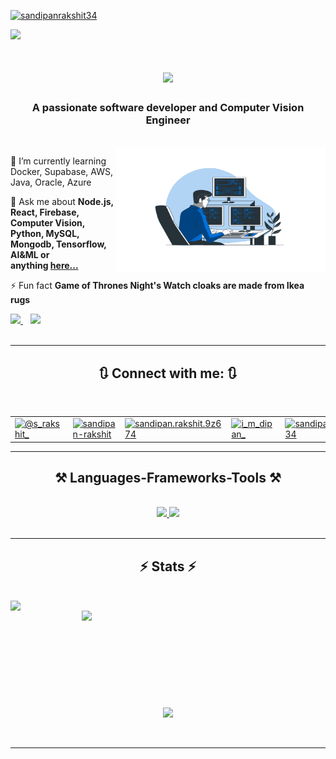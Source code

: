 <a href="#">
    <p align="left"> 
        <img src="https://komarev.com/ghpvc/?username=sandipanrakshit34&label=Profile%20views&color=0e75b6&style=flat" alt="sandipanrakshit34" /> 
    </p>
</a>
<a href="#">
    
<img src="https://github.com/sandipanrakshit34/sandipanrakshit34/blob/main/Sandipan_Rakshit.gif" /> 

</a>
<h1 align="center">
    <a href="#">
    <img src="https://readme-typing-svg.herokuapp.com/?font=Righteous&color=34F700&size=35&center=true&vCenter=true&width=500&height=70&duration=4000&lines=Hi+There!+👋;+I'm+Sandipan+Rakshit!;I'm+a+Data+Analyst;I'm+a+Computer+Vision+Engineer" />
    </a>
</h1>
<h3 align="center">A passionate software developer and Computer Vision Engineer</h3>

<br/>

<a href="#">
 <img align="right" src="https://github.com/sandipanrakshit34/sandipanrakshit34/blob/main/engineer.gif" height ="200" width="335"/>
 </a>
 <div align="left">
<p> 🌱 I’m currently learning Docker, Supabase, AWS, Java, Oracle, Azure

💬 Ask me about **Node.js, React, Firebase, Computer Vision, Python, MySQL, <br>
Mongodb, Tensorflow, AI&ML or anything&nbsp;[here...](https://github.com/sandipanrakshit34)** 

⚡ Fun fact **Game of Thrones Night's Watch cloaks are made from Ikea rugs** </p>
</div>
 
<div align="left"> 
  <a href="mailto:sandipanrakshit6@gmail.com">
    <img src="https://img.shields.io/badge/Gmail-333333?style=for-the-badge&logo=gmail&logoColor=red" />
  </a>&nbsp&nbsp
  <a href="https://sandipanrakshit.netlify.app/" target="_main">
     <img src="https://img.shields.io/badge/Portfolio-FF5722?style=for-the-badge&logo=todoist&logoColor=white" target="_main" /> 
  </a>
</div>
<br>
<hr>

<h2 align="center">🔃 Connect with me: 🔃</h2>
<br/>
<div align="center">
        <table style="border-collapse: collapse; border: none;">
            <tr>
                <td style="border: none;">
                    <a href="https://twitter.com/@s_rakshit_" target="_blank">
                        <img src="https://raw.githubusercontent.com/rahuldkjain/github-profile-readme-generator/master/src/images/icons/Social/twitter.svg" alt="@s_rakshit_" height="30" width="40" />
                    </a>
                </td>
                <td style="border: none; ">
                    <a href="https://linkedin.com/in/sandipan-rakshit" target="_blank">
                        <img src="https://raw.githubusercontent.com/rahuldkjain/github-profile-readme-generator/master/src/images/icons/Social/linked-in-alt.svg" alt="sandipan-rakshit" height="30" width="40" />
                    </a>
                </td>
                <td style="border: none;">
                    <a href="https://fb.com/sandipan.rakshit.9z674" target="_blank">
                        <img src="https://raw.githubusercontent.com/rahuldkjain/github-profile-readme-generator/master/src/images/icons/Social/facebook.svg" alt="sandipan.rakshit.9z674" height="30" width="40" />
                    </a>
                </td>
                <td style="border: none;">
                    <a href="https://instagram.com/i_m_dipan_" target="_blank">
                        <img src="https://raw.githubusercontent.com/rahuldkjain/github-profile-readme-generator/master/src/images/icons/Social/instagram.svg" alt="i_m_dipan_" height="30" width="40" />
                    </a>
                </td>
                <td style="border: none;">
                    <a href="https://www.hackerrank.com/sandipan34" target="_blank">
                        <img src="https://raw.githubusercontent.com/rahuldkjain/github-profile-readme-generator/master/src/images/icons/Social/hackerrank.svg" alt="sandipan34" height="30" width="40" />
                    </a>
                </td>
                <td style="border: none;">
                    <a href="https://www.leetcode.com/sandipan34" target="_blank">
                        <img src="https://raw.githubusercontent.com/rahuldkjain/github-profile-readme-generator/master/src/images/icons/Social/leet-code.svg" alt="sandipan34" height="30" width="40" />
                    </a>
                </td>
            </tr>
        </table>
    </div>

 <hr/>
 
<h2 align="center">⚒️ Languages-Frameworks-Tools ⚒️</h2>
<br/>
<div align="center">
    <a href="#">
    <img src="https://skillicons.dev/icons?i=react,html,css,javascript,gcp,linux,vscode,github,aws,git,r,azure,matlab" />
    <img src="https://skillicons.dev/icons?i=nodejs,python,tailwind,ai,express,firebase,mongodb,cpp,java,nextjs,mysql,angular,pycharm" /><br>
    </a>
</div>

<br/>
<hr/>
<!--
<div align="center">
  <h2>🐍 My Contributions 🐍</h2>
  <br>
<a href="#">
  <img alt="snake eating my contributions" src="https://github.com/sandipanrakshit34/sandipanrakshit34/blob/main/github-contribution-grid-snake-dark.svg" />
    </a>
  </br></br>
</div>
<hr/>
-->
<h2 align="center">⚡ Stats ⚡</h2>
<br>
<div align=center>
    <a href="#">
      <img align="left" width=390 src="https://github-readme-streak-stats.herokuapp.com/?user=sandipanrakshit34&theme=react&border_radius=10&border=61DAFB" />
    </a>
    <a href="#">
      <img align="right" width=390 src="https://github-readme-stats.vercel.app/api?username=sandipanrakshit34&show_icons=true&theme=react&border_color=61dafb&border_radius=10&rank_icon=github" />
    </a>
  </div>
  <br><br><br><br><br><br><br><br><br>
  <div align=center>
    <a href="#">
      <img width=325 align="center" src="https://github-readme-stats.vercel.app/api/top-langs/?username=sandipanrakshit34&hide=c%23,powershell,Mathematica,Ruby,Objective-C,Objective-C%2b%2b,Cuda&title_color=61dafb&text_color=ffffff&icon_color=61dafb&bg_color=20232a&langs_count=8&layout=compact&theme=react&border_color=61dafb&border_radius=10" />
    </a>
  </div>
  <br>
  <br>
<hr/>
<br/>
